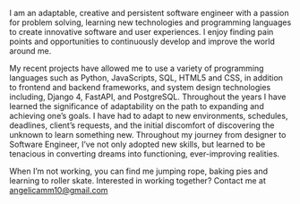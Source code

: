 
I am an adaptable, creative and persistent software engineer with a passion for problem solving, learning new technologies and programming languages to create innovative software and user experiences.  I enjoy finding pain points and opportunities to continuously develop and improve the world around me. 

My recent projects have allowed me to use a variety of programming languages such as Python, JavaScripts, SQL, HTML5 and CSS, in addition to frontend and backend frameworks, and system design technologies including, Django 4, FastAPI, and PostgreSQL. Throughout the years I have learned the significance of adaptability on the path to expanding and achieving one’s goals. I have had to adapt to new environments, schedules, deadlines, client’s requests, and the initial discomfort of discovering the unknown to learn something new. Throughout my journey from designer to Software Engineer, I’ve not only adopted new skills, but learned to be tenacious in converting dreams into functioning, ever-improving realities. 

When I’m not working, you can find me jumping rope, baking pies and learning to roller skate. 
Interested in working together? Contact me at angelicamm10@gmail.com 


<!---
amamelo/amamelo is a ✨ special ✨ repository because its `README.md` (this file) appears on your GitHub profile.
You can click the Preview link to take a look at your changes.
--->
